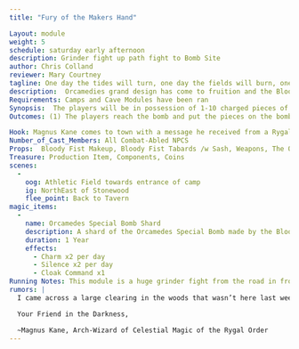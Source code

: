 ```yaml
---
title: "Fury of the Makers Hand"

Layout: module
weight: 5
schedule: saturday early afternoon
description: Grinder fight up path fight to Bomb Site 
author: Chris Colland
reviewer: Mary Courtney
tagline: One day the tides will turn, one day the fields will burn, one day the seas will churn, the fury of our makers hand! 
description:  Orcamedies grand design has come to fruition and the Bloody Fist Bomb is about to detonate! Now it is a race against time to put the charged pieces of the bomb together and quell the effects of this hellish deisgn.
Requirements: Camps and Cave Modules have been ran
Synopsis:  The players will be in possession of 1-10 charged pieces of the bomb, depending on how many they have will determine how potent the bomb will be. But they must fight up a grueling hill to the bomb site to assemble the outer shell pieces they have to contain the “blast” Orcameides has stored inside it. There is no way to fully stop the bomb at this point, but it can be “contained”
Outcomes: (1) The players reach the bomb and put the pieces on the bomb to “minimize” the effects of it (2) The players don’t reach the bomb in time, and it detonates at full strength releasing the psychic attack Orcameides has prepared for Stonewood.

Hook: Magnus Kane comes to town with a message he received from a Rygal scout that the bomb site has been found and that is no time to waste!
Number_of_Cast_Members: All Combat-Abled NPCS
Props:  Bloody Fist Makeup, Bloody Fist Tabards /w Sash, Weapons, The Orcamedies Special
Treasure: Production Item, Components, Coins
scenes: 
  - 
    oog: Athletic Field towards entrance of camp 
    ig: NorthEast of Stonewood
    flee_point: Back to Tavern
magic_items:
  - 
    name: Orcamedes Special Bomb Shard
    description: A shard of the Orcamedes Special Bomb made by the Bloody Fist. It was embedded in a tree near the bomb site, charged with energy.
    duration: 1 Year
    effects: 
      - Charm x2 per day
      - Silence x2 per day
      - Cloak Command x1
Running Notes: This module is a huge grinder fight from the road in front of tavern to the Bomb Site. The PCs will face wave after wave of Bloody Fist troops as they push their way up the hill to the Bomb Site through heavily defended lines of troops. This will not be an easy fight for anyone. NPCs will move back behind the current line of battle and reset on a 3 count as reinforcements move in. The count and speed of this fight will be determined on the aggressiveness of the PCs. If they faulter and waste time the Orcs will keep coming, if they push when they down each wave then the fight will be shorter as they push to the Bomb Site quicker. When they arrive Orcs will still attack while the PCs “assemble” the bomb outer shell to weaken the “blast” then they can flee before it detonates if they have time left.
rumors: |
  I came across a large clearing in the woods that wasn’t here last week. It seems oddly specific in the layout, drawings in the dirt don't make much sense as to what they are doing here. My best guess would be some future forward camp site. There doesn’t seem to be any indication of ritual markings or preparations yet but who knows with these Orcs. I have encountered Orcs who have cast Celestial magic before but it seems like they have help from some kind of entity that has an Arcane edge over magic. I hope this is just a forward camp site, but my gut tells me this might be something else. You have to see this place in the daylight, at night time you would miss it and mistake it as a clearing in the forest.

  Your Friend in the Darkness, 

  ~Magnus Kane, Arch-Wizard of Celestial Magic of the Rygal Order
---
```

